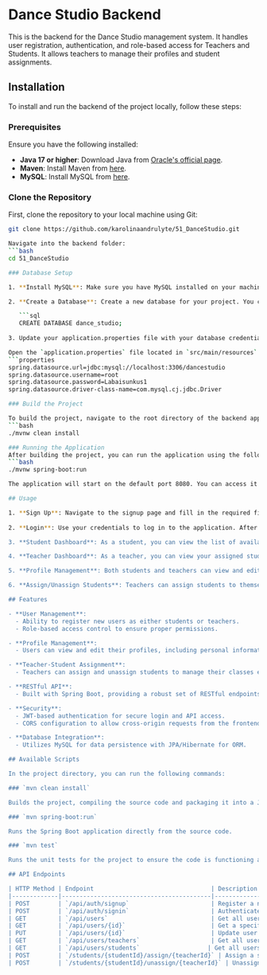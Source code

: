 # Dance Studio Backend

This is the backend for the Dance Studio management system. It handles user registration, authentication, and role-based access for Teachers and Students. It allows teachers to manage their profiles and student assignments.

## Installation

To install and run the backend of the project locally, follow these steps:

### Prerequisites

Ensure you have the following installed:

- **Java 17 or higher**: Download Java from [Oracle's official page](https://www.oracle.com/java/technologies/javase-jdk11-downloads.html).
- **Maven**: Install Maven from [here](https://maven.apache.org/install.html).
- **MySQL**: Install MySQL from [here](https://dev.mysql.com/downloads/installer/).

### Clone the Repository

First, clone the repository to your local machine using Git:
```bash
git clone https://github.com/karolinaandrulyte/51_DanceStudio.git

Navigate into the backend folder:
```bash
cd 51_DanceStudio

### Database Setup

1. **Install MySQL**: Make sure you have MySQL installed on your machine. You can download it from the [MySQL official website](https://www.mysql.com/downloads/).

2. **Create a Database**: Create a new database for your project. You can do this using the MySQL command line or a GUI tool like MySQL Workbench. 

   ```sql
   CREATE DATABASE dance_studio;
   
3. Update your application.properties file with your database credentials.

Open the `application.properties` file located in `src/main/resources` and update the database connection settings as follows:
```properties
spring.datasource.url=jdbc:mysql://localhost:3306/dancestudio
spring.datasource.username=root
spring.datasource.password=Labaisunkus1
spring.datasource.driver-class-name=com.mysql.cj.jdbc.Driver

### Build the Project

To build the project, navigate to the root directory of the backend application in your terminal and run the following command:
```bash
./mvnw clean install

### Running the Application
After building the project, you can run the application using the following command:
```bash
./mvnw spring-boot:run

The application will start on the default port 8080. You can access it at http://localhost:8080.

## Usage

1. **Sign Up**: Navigate to the signup page and fill in the required fields to create a new user account. You can choose to register as either a student or a teacher.
  
2. **Login**: Use your credentials to log in to the application. After logging in, you'll be directed to your respective dashboard based on your role.

3. **Student Dashboard**: As a student, you can view the list of available teachers along with their dance styles and schedules. You can also see your assigned teacher(s).

4. **Teacher Dashboard**: As a teacher, you can view your assigned students and update your dance styles and descriptions. You can also manage your schedule.

5. **Profile Management**: Both students and teachers can view and edit their profile information, including username, email, first name, last name, and password.

6. **Assign/Unassign Students**: Teachers can assign students to themselves or unassign them from their list of assigned students.

## Features

- **User Management**: 
  - Ability to register new users as either students or teachers.
  - Role-based access control to ensure proper permissions.

- **Profile Management**: 
  - Users can view and edit their profiles, including personal information and dance styles.

- **Teacher-Student Assignment**: 
  - Teachers can assign and unassign students to manage their classes effectively.

- **RESTful API**: 
  - Built with Spring Boot, providing a robust set of RESTful endpoints for user and profile management.

- **Security**: 
  - JWT-based authentication for secure login and API access.
  - CORS configuration to allow cross-origin requests from the frontend.

- **Database Integration**: 
  - Utilizes MySQL for data persistence with JPA/Hibernate for ORM.

## Available Scripts

In the project directory, you can run the following commands:

### `mvn clean install`

Builds the project, compiling the source code and packaging it into a JAR file.

### `mvn spring-boot:run`

Runs the Spring Boot application directly from the source code.

### `mvn test`

Runs the unit tests for the project to ensure the code is functioning as expected.

## API Endpoints

| HTTP Method | Endpoint                                 | Description                                              | Auth Required | Roles               |
|-------------|------------------------------------------|----------------------------------------------------------|---------------|---------------------|
| POST        | `/api/auth/signup`                       | Register a new user (student or teacher).               | No            | Any                 |
| POST        | `/api/auth/signin`                       | Authenticate a user and obtain a JWT.                   | No            | Any                 |
| GET         | `/api/users`                             | Get all users.                                          | Yes           | Admin               |
| GET         | `/api/users/{id}`                        | Get a specific user by ID.                             | Yes           | Admin/Teacher       |
| PUT         | `/api/users/{id}`                        | Update user details (Teachers can update their own profile). | Yes        | Teacher/Admin       |
| GET         | `/api/users/teachers`                    | Get all users with the role ROLE_TEACHER.              | Yes           | Admin               |
| GET         | `/api/users/students`                   | Get all users with the role ROLE_STUDENT.               | Yes           | Admin/Teacher       |
| POST        | `/students/{studentId}/assign/{teacherId}` | Assign a student to a teacher.                          | Yes           | Teacher             |
| POST        | `/students/{studentId}/unassign/{teacherId}` | Unassign a student from a teacher.                     | Yes           | Teacher             |

